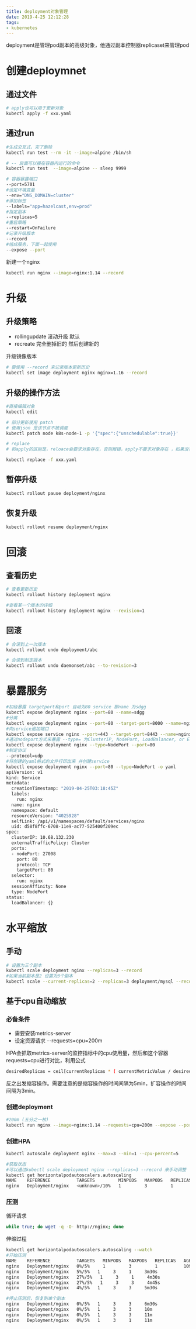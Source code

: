```yaml
---
title: deployment对象管理
date: 2019-4-25 12:12:28
tags:
- kubernetes
---
```


deployment是管理pod副本的高级对象，他通过副本控制器replicaset来管理pod

<!--more-->

# 创建deploymnet

## 通过文件

```bash
# apply也可以用于更新对象
kubectl apply -f xxx.yaml
```

## 通过run

```bash
#生成交互式，完了删除
kubectl run test --rm -it --image=alpine /bin/sh

# -- 后面可以接在容器内运行的命令
kubectl run test  --image=alpine -- sleep 9999

# 容器暴露端口
--port=5701
#设定环境变量
--env="DNS_DOMAIN=cluster"
#添加标签
--labels="app=hazelcast,env=prod"
#指定副本
--replicas=5
#重启策略
--restart=OnFailure
#记录升级版本
--record
#组成服务，下面一起使用
--expose --port
```

新建一个nginx

```bash
kubectl run nginx --image=nginx:1.14 --record
```

# 升级

## 升级策略

- rollingupdate 滚动升级 默认
- recreate 完全删掉旧的 然后创建新的

升级镜像版本


```bash
# 要使用 --record 来记录版本更新历史
kubectl set image deployment nginx nginx=1.16 --record
```

## 升级的操作方法

```bash
#直接编辑对象
kubectl edit

# 部分更新使用 patch
# 使用json 是该节点不被调度
kubectl patch node k8s-node-1 -p '{"spec":{"unschedulable":true}}'

# replace
# 和apply的区别是，reloace会要求对象存在，否则报错，apply不要求对象存在 ，如果没有就创建

kubectl replace -f xxx.yaml
```

## 暂停升级

```bash
kubectl rollout pause deployment/nginx
```

## 恢复升级

```bash
kubectl rollout resume deployment/nginx
```

# 回滚

## 查看历史

```bash
# 查看更新历史
kubectl rollout history deployment nginx

#查看某一个版本的详细
kubectl rollout history deployment nginx --revision=1
```
## 回滚

```bash
# 会滚到上一次版本
kubectl rollout undo deployment/abc

# 会滚到制定版本
kubectl rollout undo daemonset/abc --to-revision=3
```

# 暴露服务

```bash
#初级暴露 targetport和port 自动为80 service 那name 为sdgg
kubectl expose deployment nginx --port=80 --name=sdgg
#分离
kubectl expose deployment nginx --port=80 --target-port=8000 --name=nginx
#向service追加端口
kubectl expose service nginx --port=443 --target-port=8443 --name=nginx-https
#通过nodeport方式来暴露 --type= 为ClusterIP, NodePort, LoadBalancer, or ExternalName. 默认为ClusterIP
kubectl expose deployment nginx --type=NodePort --port=80
#制定协议
--protocol=udp
#将创建的yaml格式的文件打印出来 并创建service
kubectl expose deployment nginx --port=80 --type=NodePort -o yaml
apiVersion: v1
kind: Service
metadata:
  creationTimestamp: "2019-04-25T03:18:45Z"
  labels:
    run: nginx
  name: nginx
  namespace: default
  resourceVersion: "4025928"
  selfLink: /api/v1/namespaces/default/services/nginx
  uid: d58f8ffc-6708-11e9-ac77-525400f209ec
spec:
  clusterIP: 10.68.132.230
  externalTrafficPolicy: Cluster
  ports:
  - nodePort: 27008
    port: 80
    protocol: TCP
    targetPort: 80
  selector:
    run: nginx
  sessionAffinity: None
  type: NodePort
status:
  loadBalancer: {}
```

# 水平缩放

## 手动

```bash
# 设置为三个副本
kubectl scale deployment nginx --replicas=3 --record
#如果当前副本是2 设置为3个副本
kubectl scale --current-replicas=2 --replicas=3 deployment/mysql --record
```

## 基于cpu自动缩放

### 必备条件

- 需要安装metrics-server
- 设定资源请求 --requests=cpu=200m

HPA会抓取metrics-server的监控指标中的cpu使用量，然后和这个容器requests=cpu进行对比，利用公式 

```bash
desiredReplicas = ceil[currentReplicas * ( currentMetricValue / desiredMetricValue )] 
```
反之出发缩容操作。需要注意的是缩容操作的时间间隔为5min，扩容操作的时间间隔为3min。

### 创建deployment

```bash
#200m (五分之一核) 
kubectl run nginx --image=nginx:1.14 --requests=cpu=200m --expose --port=80
```

### 创建HPA

```bash
kubectl autoscale deployment nginx --max=3 --min=1 --cpu-percent=5  

#获取状态
#可以通过kubectl scale deployment nginx --replicas=3 --record 来手动调整 
kubectl get horizontalpodautoscalers.autoscaling
NAME    REFERENCE          TARGETS         MINPODS   MAXPODS   REPLICAS   AGE
nginx   Deployment/nginx   <unknown>/10%   1         3         1          2m41s
```

### 压测

循环请求

```bash
while true; do wget -q -O- http://nginx; done
```

伸缩过程

```bash
kubectl get horizontalpodautoscalers.autoscaling --watch
#开始压测
NAME    REFERENCE          TARGETS   MINPODS   MAXPODS   REPLICAS   AGE
nginx   Deployment/nginx   0%/5%     1         3         1          109s
nginx   Deployment/nginx   5%/5%   1     3     1     3m30s
nginx   Deployment/nginx   27%/5%   1     3     1     4m30s
nginx   Deployment/nginx   27%/5%   1     3     3     4m45s
nginx   Deployment/nginx   4%/5%   1     3     3     5m30s

#停止压测后，恢复到单个副本
nginx   Deployment/nginx   0%/5%   1     3     3     6m30s
nginx   Deployment/nginx   0%/5%   1     3     3     10m
nginx   Deployment/nginx   0%/5%   1     3     3     11m
nginx   Deployment/nginx   0%/5%   1     3     1     11m
```



